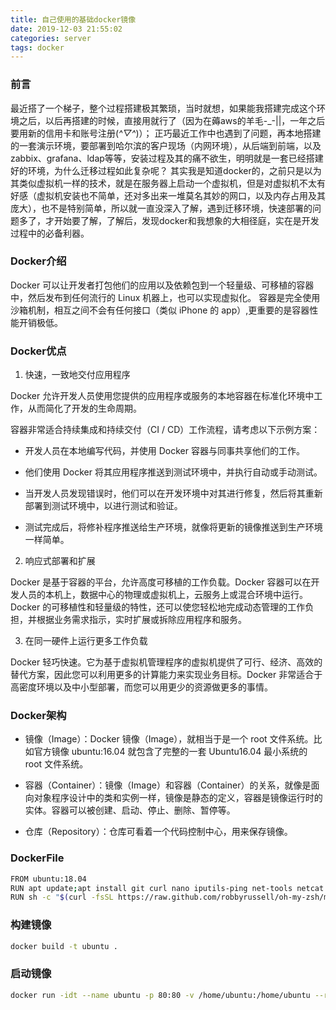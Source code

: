 ```yaml
---
title: 自己使用的基础docker镜像
date: 2019-12-03 21:55:02
categories: server
tags: docker
---
```


### 前言

最近搭了一个梯子，整个过程搭建极其繁琐，当时就想，如果能我搭建完成这个环境之后，以后再搭建的时候，直接用就行了（因为在薅aws的羊毛-_-||，一年之后要用新的信用卡和账号注册(*^▽^*)）；
正巧最近工作中也遇到了问题，再本地搭建的一套演示环境，要部署到哈尔滨的客户现场（内网环境），从后端到前端，以及zabbix、grafana、ldap等等，安装过程及其的痛不欲生，明明就是一套已经搭建好的环境，为什么迁移过程如此复杂呢？
其实我是知道docker的，之前只是以为其类似虚拟机一样的技术，就是在服务器上启动一个虚拟机，但是对虚拟机不太有好感（虚拟机安装也不简单，还对多出来一堆莫名其妙的网口，以及内存占用及其庞大），也不是特别简单，所以就一直没深入了解，遇到迁移环境，快速部署的问题多了，才开始要了解，了解后，发现docker和我想象的大相径庭，实在是开发过程中的必备利器。

### Docker介绍

Docker 可以让开发者打包他们的应用以及依赖包到一个轻量级、可移植的容器中，然后发布到任何流行的 Linux 机器上，也可以实现虚拟化。
容器是完全使用沙箱机制，相互之间不会有任何接口（类似 iPhone 的 app）,更重要的是容器性能开销极低。

### Docker优点

1. 快速，一致地交付应用程序

Docker 允许开发人员使用您提供的应用程序或服务的本地容器在标准化环境中工作，从而简化了开发的生命周期。

容器非常适合持续集成和持续交付（CI / CD）工作流程，请考虑以下示例方案：

- 开发人员在本地编写代码，并使用 Docker 容器与同事共享他们的工作。

- 他们使用 Docker 将其应用程序推送到测试环境中，并执行自动或手动测试。

- 当开发人员发现错误时，他们可以在开发环境中对其进行修复，然后将其重新部署到测试环境中，以进行测试和验证。

- 测试完成后，将修补程序推送给生产环境，就像将更新的镜像推送到生产环境一样简单。

2. 响应式部署和扩展

Docker 是基于容器的平台，允许高度可移植的工作负载。Docker 容器可以在开发人员的本机上，数据中心的物理或虚拟机上，云服务上或混合环境中运行。
Docker 的可移植性和轻量级的特性，还可以使您轻松地完成动态管理的工作负担，并根据业务需求指示，实时扩展或拆除应用程序和服务。

3. 在同一硬件上运行更多工作负载

Docker 轻巧快速。它为基于虚拟机管理程序的虚拟机提供了可行、经济、高效的替代方案，因此您可以利用更多的计算能力来实现业务目标。Docker 非常适合于高密度环境以及中小型部署，而您可以用更少的资源做更多的事情。

### Docker架构

- 镜像（Image）：Docker 镜像（Image），就相当于是一个 root 文件系统。比如官方镜像 ubuntu:16.04 就包含了完整的一套 Ubuntu16.04 最小系统的 root 文件系统。

- 容器（Container）：镜像（Image）和容器（Container）的关系，就像是面向对象程序设计中的类和实例一样，镜像是静态的定义，容器是镜像运行时的实体。容器可以被创建、启动、停止、删除、暂停等。

- 仓库（Repository）：仓库可看着一个代码控制中心，用来保存镜像。

### DockerFile

```bash
FROM ubuntu:18.04
RUN apt update;apt install git curl nano iputils-ping net-tools netcat nginx nodejs zsh -y;chsh -s /bin/zsh
RUN sh -c "$(curl -fsSL https://raw.github.com/robbyrussell/oh-my-zsh/master/tools/install.sh)";cd ~;git clone https://github.com/zsh-users/zsh-syntax-highlighting.git;echo "source ~/zsh-syntax-highlighting/zsh-syntax-highlighting.zsh" >> ~/.zshrc
```

### 构建镜像

```bash
docker build -t ubuntu .
```

### 启动镜像

```bash
docker run -idt --name ubuntu -p 80:80 -v /home/ubuntu:/home/ubuntu --restart=always ubuntu
```